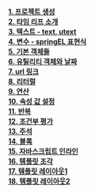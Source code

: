 **[1. 프로젝트 생성](/프로젝트생성.md)**
<br>
**[2. 타임 리프 소개](/타임리프소개.md)**
<br>
**[3. 텍스트 - text, utext](/text,-utext.md)**
<br>
**[4. 변수 - springEL 표현식](/변수springEL.md)**
<br>
**[5. 기본 객체들](/기본객체들.md)**
<br>
**[6. 유틸리티 객체와 날짜](/유틸리티객체와날짜.md)**
<br>
**[7. url 링크](/URL링크.md)**
<br>
**[8. 리터럴](/리터럴.md)**
<br>
**[9. 연산](/연산.md)**
<br>
**[10. 속성 값 설정](/속성값설정.md)**
<br>
**[11. 반복](/반복.md)**
<br>
**[12. 조건부 평가](/조건부평가.md)**
<br>
**[13. 주석](/주석.md)**
<br>
**[14. 블록](/블록.md)**
<br>
**[15. 자바스크립트 인라인](/자바스크립트인라인.md)**
<br>
**[16. 템플릿 조각](/템플릿조각.md)**
<br>
**[17. 템플릿 레이아웃1](/템플릿레이아웃1.md)**
<br>
**[18. 템플릿 레이아웃2](/템플릿레이아웃2.md)**
